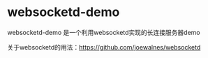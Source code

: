 # websocketd-demo
websocketd-demo 是一个利用websocketd实现的长连接服务器demo


关于websocketd的用法：https://github.com/joewalnes/websocketd
